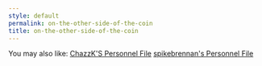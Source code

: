 ```yaml
---
style: default
permalink: on-the-other-side-of-the-coin
title: on-the-other-side-of-the-coin
---
```

You may also like:
[ChazzK'S Personnel File](http://scp-wiki.net/chazzk-s-personnel-file)
[spikebrennan's Personnel File](http://scp-wiki.net/spikebrennan-s-personnel-file)